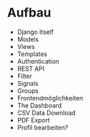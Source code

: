 # Aufbau

- Django Itself
- Models
- Views
- Templates
- Authentication
- REST API
- Filter
- Signals
- Groups
- Frontendmöglichkeiten
- The Dashboard
- CSV Data Download
- PDF Export
- Profil bearbeiten?